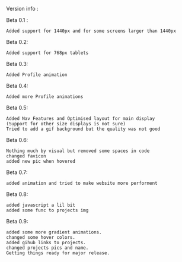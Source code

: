 Version info :

Beta 0.1 :

    Added support for 1440px and for some screens larger than 1440px


Beta 0.2:

    Added support for 768px tablets


Beta 0.3:

    Added Profile animation


Beta 0.4:

    Added more Profile animations

Beta 0.5:

    Added Nav Features and Optimised layout for main display 
    (Support for other size displays is not sure)
    Tried to add a gif background but the quality was not good 

Beta 0.6:

    Nothing much by visual but removed some spaces in code
    changed favicon
    added new pic when hovered

Beta 0.7:

    added animation and tried to make website more performent
    

Beta 0.8:

    added javascript a lil bit
    added some func to projects img

Beta 0.9:

    added some more gradient animations.
    changed some hover colors.
    added gihub links to projects.
    changed projects pics and name. 
    Getting things ready for major release.